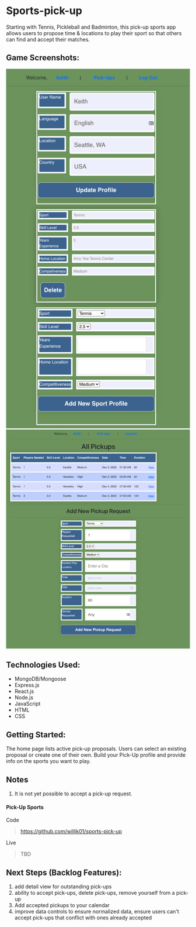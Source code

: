 # Sports-pick-up
Starting with Tennis, Pickleball and Badminton, this pick-up sports app allows users to propose time & locations to play their sport so that others can find and accept their matches. 

 ## Game Screenshots: 
 <img src="public/SPU_profile.png" width="900">

 <img src="public/SPU_pickups.png" width="900">
 


 ## Technologies Used: 
 - MongoDB/Mongoose
 - Express.js
 - React.js
 - Node.js
 - JavaScript
 - HTML
 - CSS

  ## Getting Started: 
The home page lists active pick-up proposals. Users can select an existing proposal or create one of their own. Build your Pick-Up profile and provide info on the sports you want to play. 

## Notes
1. It is not yet possible to accept a pick-up request. 

#### Pick-Up Sports
Code
> https://github.com/willik01/sports-pick-up

Live
> TBD


## Next Steps (Backlog Features):

1. add detail view for outstanding pick-ups
1. ability to accept pick-ups, delete pick-ups, remove yourself from a pick-up
1. Add accepted pickups to your calendar
1. improve data controls to ensure normalized data, ensure users can't accept pick-ups that conflict with ones already accepted
